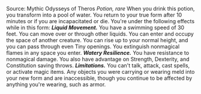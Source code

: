 Source: Mythic Odysseys of Theros
*Potion, rare*
When you drink this potion, you transform into a pool of water. You return to your true form after 10 minutes or if you are incapacitated or die.
You're under the following effects while in this form:
***Liquid Movement.*** You have a swimming speed of 30 feet. You can move over or through other liquids. You can enter and occupy the space of another creature. You can rise up to your normal height, and you can pass through even Tiny openings. You extinguish nonmagical flames in any space you enter.
***Watery Resilience.*** You have resistance to nonmagical damage. You also have advantage on Strength, Dexterity, and Constitution saving throws.
***Limitations.*** You can't talk, attack, cast spells, or activate magic items. Any objects you were carrying or wearing meld into your new form and are inaccessible, though you continue to be affected by anything you're wearing, such as armor.